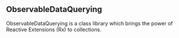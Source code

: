 ## ObservableDataQuerying


ObservableDataQuerying is a class library which brings the power of Reactive Extensions (Rx) to collections.  
